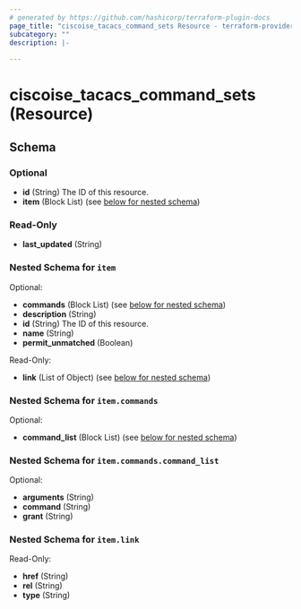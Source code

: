 ```yaml
---
# generated by https://github.com/hashicorp/terraform-plugin-docs
page_title: "ciscoise_tacacs_command_sets Resource - terraform-provider-ciscoise"
subcategory: ""
description: |-
  
---
```


# ciscoise_tacacs_command_sets (Resource)





<!-- schema generated by tfplugindocs -->
## Schema

### Optional

- **id** (String) The ID of this resource.
- **item** (Block List) (see [below for nested schema](#nestedblock--item))

### Read-Only

- **last_updated** (String)

<a id="nestedblock--item"></a>
### Nested Schema for `item`

Optional:

- **commands** (Block List) (see [below for nested schema](#nestedblock--item--commands))
- **description** (String)
- **id** (String) The ID of this resource.
- **name** (String)
- **permit_unmatched** (Boolean)

Read-Only:

- **link** (List of Object) (see [below for nested schema](#nestedatt--item--link))

<a id="nestedblock--item--commands"></a>
### Nested Schema for `item.commands`

Optional:

- **command_list** (Block List) (see [below for nested schema](#nestedblock--item--commands--command_list))

<a id="nestedblock--item--commands--command_list"></a>
### Nested Schema for `item.commands.command_list`

Optional:

- **arguments** (String)
- **command** (String)
- **grant** (String)



<a id="nestedatt--item--link"></a>
### Nested Schema for `item.link`

Read-Only:

- **href** (String)
- **rel** (String)
- **type** (String)


